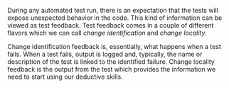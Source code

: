 <!--bl
(filemeta
    (title "Getting Feedback from Tests"))
/bl-->

During any automated test run, there is an expectation that the tests will expose unexpected behavior in the code.  This kind of information can be viewed as test feedback.  Test feedback comes in a couple of different flavors which we can call _change identification_ and _change locality_.

Change identification feedback is, essentially, what happens when a test fails.  When a test fails, output is logged and, typically, the name or description of the test is linked to the identified failure.  Change locality feedback is the output from the test which provides the information we need to start using our deductive skills.

<!--bl
(subsection-minor "./source/communication/content/testing/change-identification-feedback.md")
(subsection-minor "./source/communication/content/testing/change-locality-feedback.md")
/bl-->